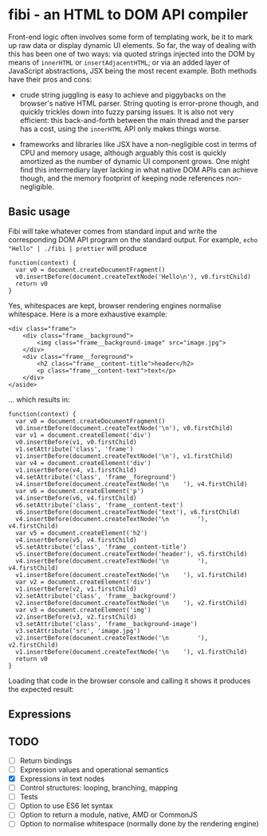 # fibi - an HTML to DOM API compiler

Front-end logic often involves some form of templating work, be it to mark up raw data or display dynamic UI elements. So far, the way of dealing with this has been one of two ways: via quoted strings injected into the DOM by means of `innerHTML` or `insertAdjacentHTML`; or via an added layer of JavaScript abstractions, JSX being the most recent example. Both methods have their pros and cons:

- crude string juggling is easy to achieve and piggybacks on the browser's native HTML parser. String quoting is error-prone though, and quickly trickles down into fuzzy parsing issues. It is also not very efficient: this back-and-forth between the main thread and the parser has a cost, using the `innerHTML` API only makes things worse.

- frameworks and libraries like JSX have a non-negligible cost in terms of CPU and memory usage, although arguably this cost is quickly amortized as the number of dynamic UI component grows. One might find this intermediary layer lacking in what native DOM APIs can achieve though, and the memory footprint of keeping node references non-negligible.

## Basic usage

Fibi will take whatever comes from standard input and write the corresponding DOM API program on the standard output. For example, `echo "Hello" | ./fibi | prettier` will produce

```
function(context) {
  var v0 = document.createDocumentFragment()
  v0.insertBefore(document.createTextNode('Hello\n'), v0.firstChild)
  return v0
}
```

Yes, whitespaces are kept, browser rendering engines normalise whitespace. Here is a more exhaustive example:

```
<div class="frame">
    <div class="frame__background">
        <img class="frame__background-image" src="image.jpg">
    </div>
    <div class="frame__foreground">
        <h2 class="frame__content-title">header</h2>
        <p class="frame__content-text">text</p>
    </div>
</aside>
```

... which results in:

```
function(context) {
  var v0 = document.createDocumentFragment()
  v0.insertBefore(document.createTextNode('\n'), v0.firstChild)
  var v1 = document.createElement('div')
  v0.insertBefore(v1, v0.firstChild)
  v1.setAttribute('class', 'frame')
  v1.insertBefore(document.createTextNode('\n'), v1.firstChild)
  var v4 = document.createElement('div')
  v1.insertBefore(v4, v1.firstChild)
  v4.setAttribute('class', 'frame__foreground')
  v4.insertBefore(document.createTextNode('\n    '), v4.firstChild)
  var v6 = document.createElement('p')
  v4.insertBefore(v6, v4.firstChild)
  v6.setAttribute('class', 'frame__content-text')
  v6.insertBefore(document.createTextNode('text'), v6.firstChild)
  v4.insertBefore(document.createTextNode('\n        '), v4.firstChild)
  var v5 = document.createElement('h2')
  v4.insertBefore(v5, v4.firstChild)
  v5.setAttribute('class', 'frame__content-title')
  v5.insertBefore(document.createTextNode('header'), v5.firstChild)
  v4.insertBefore(document.createTextNode('\n        '), v4.firstChild)
  v1.insertBefore(document.createTextNode('\n    '), v1.firstChild)
  var v2 = document.createElement('div')
  v1.insertBefore(v2, v1.firstChild)
  v2.setAttribute('class', 'frame__background')
  v2.insertBefore(document.createTextNode('\n    '), v2.firstChild)
  var v3 = document.createElement('img')
  v2.insertBefore(v3, v2.firstChild)
  v3.setAttribute('class', 'frame__background-image')
  v3.setAttribute('src', 'image.jpg')
  v2.insertBefore(document.createTextNode('\n        '), v2.firstChild)
  v1.insertBefore(document.createTextNode('\n    '), v1.firstChild)
  return v0
}
```

Loading that code in the browser console and calling it shows it produces the expected result:

## Expressions



## TODO

- [ ] Return bindings
- [ ] Expression values and operational semantics
- [x] Expressions in text nodes
- [ ] Control structures: looping, branching, mapping
- [ ] Tests
- [ ] Option to use ES6 let syntax
- [ ] Option to return a module, native, AMD or CommonJS
- [ ] Option to normalise whitespace (normally done by the rendering engine)
